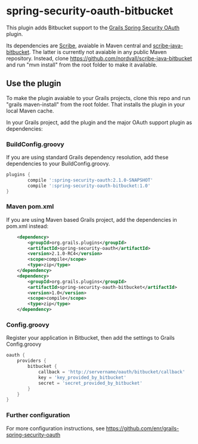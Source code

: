 # spring-security-oauth-bitbucket

This plugin adds Bitbucket support to the [Grails Spring Security OAuth](https://github.com/enr/grails-spring-security-oauth) plugin.

Its dependencies are [Scribe](https://github.com/fernandezpablo85/scribe-java), avaiable in Maven central and 
[scribe-java-bitbucket](https://github.com/nordvall/scribe-java-bitbucket). The latter is currently not avaiable in any
public Maven repository. Instead, clone https://github.com/nordvall/scribe-java-bitbucket and run "mvn install" from
the root folder to make it available.

## Use the plugin
To make the plugin avaiable to your Grails projects, clone this repo and run "grails maven-install" from the root folder. 
That installs the plugin in your local Maven cache.

In your Grails project, add the plugin and the major OAuth support plugin as dependencies:

### BuildConfig.groovy
If you are using standard Grails dependency resolution, add these dependencies to your BuildConfig.groovy.

```groovy
plugins {
        compile ':spring-security-oauth:2.1.0-SNAPSHOT'
        compile ':spring-security-oauth-bitbucket:1.0'
}
```

### Maven pom.xml
If you are using Maven based Grails project, add the dependencies in pom.xml instead:

```xml
    <dependency>
        <groupId>org.grails.plugins</groupId>
        <artifactId>spring-security-oauth</artifactId>
        <version>2.1.0-RC4</version>
        <scope>compile</scope>
        <type>zip</type>
    </dependency>
    <dependency>
        <groupId>org.grails.plugins</groupId>
        <artifactId>spring-security-oauth-bitbucket</artifactId>
        <version>1.0</version>
        <scope>compile</scope>
        <type>zip</type>
    </dependency>
```

### Config.groovy
Register your application in Bitbucket, then add the settings to Grails Config.groovy

```groovy
oauth {
    providers {
        bitbucket {
            callback = 'http://servername/oauth/bitbucket/callback'
            key = 'key_provided_by_bitbucket'
            secret = 'secret_provided_by_bitbucket'
        }
    }
}
```

### Further configuration
For more configuration instructions, see https://github.com/enr/grails-spring-security-oauth

